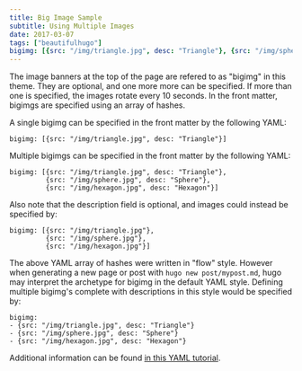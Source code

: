 ```yaml
---
title: Big Image Sample
subtitle: Using Multiple Images
date: 2017-03-07
tags: ["beautifulhugo"]
bigimg: [{src: "/img/triangle.jpg", desc: "Triangle"}, {src: "/img/sphere.jpg", desc: "Sphere"}, {src: "/img/hexagon.jpg", desc: "Hexagon"}]
---
```


The image banners at the top of the page are refered to as "bigimg" in this theme. They are optional, and one more more can be specified. If more than one is specified, the images rotate every 10 seconds. In the front matter, bigimgs are specified using an array of hashes.

<!--more-->

A single bigimg can be specified in the front matter by the following YAML:
```
bigimg: [{src: "/img/triangle.jpg", desc: "Triangle"}]
```

Multiple bigimgs can be specified in the front matter by the following YAML:
```
bigimg: [{src: "/img/triangle.jpg", desc: "Triangle"}, 
         {src: "/img/sphere.jpg", desc: "Sphere"}, 
         {src: "/img/hexagon.jpg", desc: "Hexagon"}]
```

Also note that the description field is optional, and images could instead be specified by:
```
bigimg: [{src: "/img/triangle.jpg"}, 
         {src: "/img/sphere.jpg"}, 
         {src: "/img/hexagon.jpg"}]
```

The above YAML array of hashes were written in "flow" style. However when generating a new page or post with `hugo new post/mypost.md`, hugo may interpret the archetype for bigimg in the default YAML style. Defining multiple bigimg's complete with descriptions in this style would be specified by:
```
bigimg: 
- {src: "/img/triangle.jpg", desc: "Triangle"}
- {src: "/img/sphere.jpg", desc: "Sphere"}
- {src: "/img/hexagon.jpg", desc: "Hexagon"}
```

Additional information can be found [in this YAML tutorial](https://rhnh.net/2011/01/31/yaml-tutorial/).